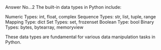 Answer No…2       The built-in data types in Python include:

Numeric Types: int, float, complex
Sequence Types: str, list, tuple, range
Mapping Type: dict
Set Types: set, frozenset
Boolean Type: bool
Binary Types: bytes, bytearray, memoryview

These data types are fundamental for various data manipulation tasks in Python. 